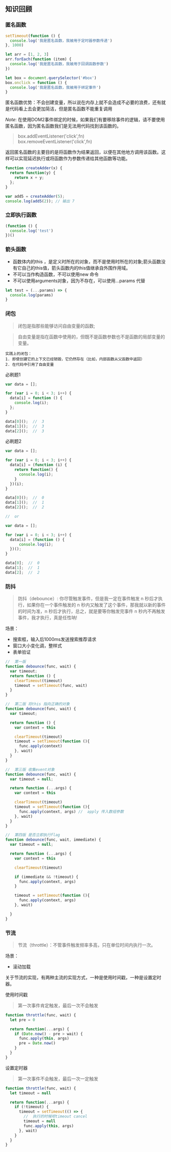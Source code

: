 ## 知识回顾

### 匿名函数
```js
setTimeout(function () {
  console.log('我是匿名函数，我被用于定时器参数传递')
}, 1000)

let arr = [1, 2, 3]
arr.forEach(function (item) {
  console.log('我是匿名函数，我被用于回调函数参数')
})

let box = document.querySelector('#box')
box.onclick = function () {
  console.log('我是匿名函数，我被用于绑定事件')
}

```
匿名函数优势：不会创建变量，所以说在内存上就不会造成不必要的浪费，还有就是代码看上去会更加简洁，但是匿名函数不能重复调用

*Note*: 在使用DOM2事件绑定的时候，如果我们有要移除事件的逻辑，请不要使用匿名函数，因为匿名函数我们是无法用代码找到该函数的。
> box.addEventListener('click',fn) <br>
box.removeEventListener('click',fn)

返回匿名函数的主要目的是将函数作为结果返回，以便在其他地方调用该函数。这样可以实现延迟执行或将函数作为参数传递给其他函数等功能。
```js
function createAdder(x) {
  return function(y) {
    return x + y;
  };
}

var add5 = createAdder(5);
console.log(add5(2)); // 输出 7

```


### 立即执行函数
```js
(function () {
  console.log('test')
})()

```

### 箭头函数
- 函数体内的this ，是定义时所在的对象，而不是使用时所在的对象;箭头函数没有它自己的this值，箭头函数内的this值继承自外围作用域。
- 不可以当作构造函数，不可以使用new 命令
- 不可以使用arguments对象，因为不存在，可以使用...params 代替

```js
let test = (...params) => {
  console.log(params)
}
```

### 闭包
> 闭包是指那些能够访问自由变量的函数;

> 自由变量是指在函数中使用的，但既不是函数参数也不是函数的局部变量的变量。

```
实践上的闭包：
1. 即使创建它的上下文已经销毁，它仍然存在（比如，内部函数从父函数中返回）
2. 在代码中引用了自由变量

```
必刷题1
```js
var data = [];

for (var i = 0; i < 3; i++) {
  data[i] = function () {
    console.log(i);
  };
}

data[0]();  //  3
data[1]();  //  3
data[2]();  //  3
```

必刷题2
```js
var data = [];

for (var i = 0; i < 3; i++) {
  data[i] = (function (i) {
    return function() {
      console.log(i);
    }
  })(i);
}

data[0]();  //  0
data[1]();  //  1
data[2]();  //  2

//  or

var data = [];

for (var i = 0; i < 3; i++) {
  data[i] = (function () {
      console.log(i);
  })();
}

data[0];  //  0
data[1];  //  1
data[2];  //  2
```


### 防抖
> 防抖（debounce）: 你尽管触发事件，但是我一定在事件触发 n 秒后才执行，如果你在一个事件触发的 n 秒内又触发了这个事件，那我就以新的事件的时间为准，n 秒后才执行，总之，就是要等你触发完事件 n 秒内不再触发事件，我才执行，真是任性呐!

场景：
- 搜索框，输入后1000ms发送搜索推荐请求
- 窗口大小变化调，整样式
- 表单验证

```js
//  第一版
function debounce(func, wait) {
  var timeout;
  return function () {
    clearTimeout(timeout)
    timeout = setTimeout(func, wait)
  }
}

//  第二版 将this 指向正确的对象
function debounce(func, wait) {
  var timeout;

  return function () {
    var context = this

    clearTimeout(timeout)
    timeout = setTimeout(function (){
      func.apply(context)
    }, wait)
  }
}

//  第三版 收集event对象
function debounce(func, wait) {
  var timeout = null;

  return function (...args) {
    var context = this

    clearTimeout(timeout)
    timeout = setTimeout(function (){
      func.apply(context, args) //  apply 传入数组参数
    }, wait)
  }
}

//  第四版 是否立即执行flag
function debounce(func, wait, immediate) {
  var timeout = null;

  return function (...args) {
    var context = this

    clearTimeout(timeout)

    if (immediate && !timeout) {
      func.apply(context, args)
    }

    timeout = setTimeout(function (){
      func.apply(context, args)
    }, wait)

  }
}

```

### 节流
> 节流（throttle）：不管事件触发频率多高，只在单位时间内执行一次。

场景：
- 滚动加载

关于节流的实现，有两种主流的实现方式，一种是使用时间戳，一种是设置定时器。

使用时间戳
> 第一次事件肯定触发，最后一次不会触发
```js
function throttle(func, wait) {
  let pre = 0

  return function(...args) {
    if (Date.now() - pre > wait) {
      func.apply(this, args)
      pre = Date.now()
    }
  }
}
```

设置定时器
> 第一次事件不会触发，最后一次一定触发

```js
function throttle(func, wait) {
  let timeout = null

  return function(...args) {
    if (!timeout) {
      timeout = setTimeout(() => {
        //  执行的时候吧timeout cancel
        timeout = null
        func.apply(this, args)
      }, wait)
    }
  }
}
```